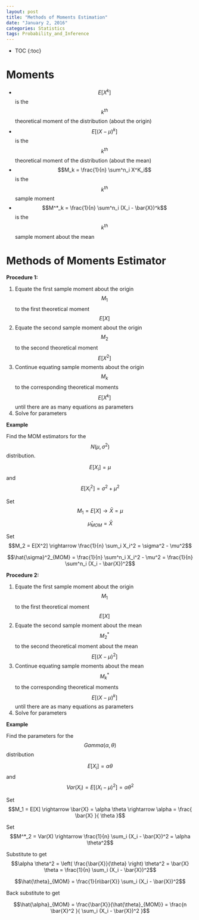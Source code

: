 ```yaml
---
layout: post
title: "Methods of Moments Estimation"
date: "January 2, 2016"
categories: Statistics
tags: Probability_and_Inference
---
```


* TOC
{:toc}



# Moments

* $$E[X^k]$$ is the $$k^{th}$$ theoretical moment of the distribution (about the origin)
* $$E[(X - \mu)^k]$$ is the $$k^{th}$$ theoretical moment of the distribution (about the mean)
* $$M_k = \frac{1}{n} \sum^n_i X^K_i$$ is the $$k^{th}$$ sample moment
* $$M^*_k = \frac{1}{n} \sum^n_i (X_i - \bar{X})^k$$ is the $$k^{th}$$ sample moment about the mean

# Methods of Moments Estimator

**Procedure 1:**

1. Equate the first sample moment about the origin $$M_1$$ to the first theoretical moment $$E[X]$$
2. Equate the second sample moment about the origin $$M_2$$ to the second theoretical moment $$E[X^2]$$
3. Continue equating sample moments about the origin $$M_k$$ to the corresponding theoretical moments $$E[X^k]$$ until there are as many equations as parameters
4. Solve for parameters

**Example**

Find the MOM estimators for the $$N(\mu, \sigma^2)$$ distribution.

$$E[X_i] = \mu$$ and $$E[X_i^2] = \sigma^2 + \mu^2$$

Set $$M_1 = E[X] \rightarrow \bar{X} = \mu$$

$$\hat{\mu}_{MOM} = \bar{X}$$

Set $$M_2 = E[X^2] \rightarrow \frac{1}{n} \sum_i X_i^2 = \sigma^2 - \mu^2$$

$$\hat{\sigma}^2_{MOM} = \frac{1}{n} \sum^n_i X_i^2 - \mu^2 = \frac{1}{n} \sum^n_i (X_i - \bar{X})^2$$

**Procedure 2:**

1. Equate the first sample moment about the origin $$M_1$$ to the first theoretical moment $$E[X]$$
2. Equate the second sample moment about the mean $$M^*_2$$ to the second theoretical moment about the mean $$E[(X-\mu)^2]$$
3. Continue equating sample moments about the mean $$M^*_k$$ to the corresponding theoretical moments $$E[(X-\mu)^k]$$ until there are as many equations as parameters
4. Solve for parameters

**Example**

Find the parameters for the $$Gamma(\alpha, \theta)$$ distribution

$$E[X_i] = \alpha \theta$$ and $$Var(X_i) = E[(X_i - \mu)^2] = \alpha \theta^2$$


Set $$M_1 = E[X] \rightarrow \bar{X} = \alpha \theta \rightarrow \alpha = \frac{ \bar{X} }{ \theta }$$

Set $$M^*_2 = Var(X) \rightarrow \frac{1}{n} \sum_i (X_i - \bar{X})^2 = \alpha \theta^2$$

Substitute to get $$\alpha \theta^2 = \left( \frac{\bar{X}}{\theta} \right) \theta^2 = \bar{X} \theta = \frac{1}{n} \sum_i (X_i - \bar{X})^2$$

$$\hat{\theta}_{MOM} = \frac{1}{n\bar{X}} \sum_i (X_i - \bar{X})^2$$

Back substitute to get 

$$\hat{\alpha}_{MOM} = \frac{\bar{X}}{\hat{\theta}_{MOM}} = \frac{n \bar{X}^2 }{ \sum_i (X_i - \bar{X})^2 }$$
